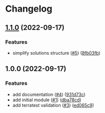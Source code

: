 # Changelog

## [1.1.0](https://github.com/aztfmods/module-azurerm-law/compare/v1.0.0...v1.1.0) (2022-09-17)


### Features

* simplify solutions structure ([#5](https://github.com/aztfmods/module-azurerm-law/issues/5)) ([8fb03fb](https://github.com/aztfmods/module-azurerm-law/commit/8fb03fb4c90e79907fc13cce7a97b19d826ac9ed))

## 1.0.0 (2022-09-17)


### Features

* add documentation ([#4](https://github.com/aztfmods/module-azurerm-law/issues/4)) ([931d73c](https://github.com/aztfmods/module-azurerm-law/commit/931d73c7fcbe218274eabb0efb88c239fab24de6))
* add initial module ([#1](https://github.com/aztfmods/module-azurerm-law/issues/1)) ([dba78cd](https://github.com/aztfmods/module-azurerm-law/commit/dba78cd987b680c969cc3093d1dffa730ea126d6))
* add terratest validation ([#3](https://github.com/aztfmods/module-azurerm-law/issues/3)) ([ed065c9](https://github.com/aztfmods/module-azurerm-law/commit/ed065c9b13c8b7b7cae496cc012073ccb7891388))
